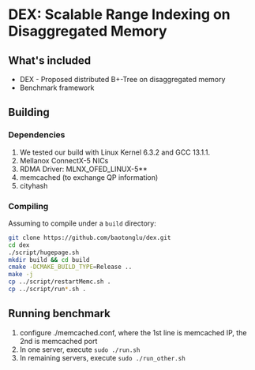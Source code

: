 # DEX: Scalable Range Indexing on Disaggregated Memory

## What's included

- DEX - Proposed distributed B+-Tree on disaggregated memory
- Benchmark framework

## Building

### Dependencies
1. We tested our build with Linux Kernel 6.3.2 and GCC 13.1.1.
2. Mellanox ConnectX-5 NICs
3. RDMA Driver: MLNX_OFED_LINUX-5**
4. memcached (to exchange QP information)
5. cityhash

### Compiling
Assuming to compile under a `build` directory:
```bash
git clone https://github.com/baotonglu/dex.git
cd dex
./script/hugepage.sh
mkdir build && cd build
cmake -DCMAKE_BUILD_TYPE=Release .. 
make -j
cp ../script/restartMemc.sh .
cp ../script/run*.sh .
```

## Running benchmark
1. configure ./memcached.conf, where the 1st line is memcached IP, the 2nd is memcached port
2. In one server, execute `sudo ./run.sh`
3. In remaining servers, execute `sudo ./run_other.sh`